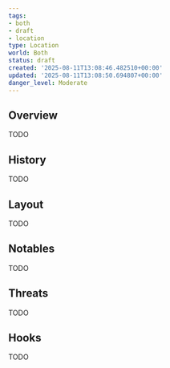 ```yaml
---
tags:
- both
- draft
- location
type: Location
world: Both
status: draft
created: '2025-08-11T13:08:46.482510+00:00'
updated: '2025-08-11T13:08:50.694807+00:00'
danger_level: Moderate
---
```



## Overview

TODO
## History

TODO
## Layout

TODO
## Notables

TODO
## Threats

TODO
## Hooks

TODO
